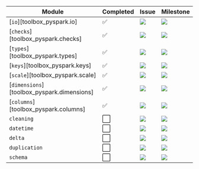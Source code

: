 | Module                                     | Completed | Issue | Milestone |
|--------------------------------------------|-----------|-------|-----------|
| [`io`][toolbox_pyspark.io]                 | ✅ | [![][issue-shield-io]][issue-url-io]                   | [![][milestone-shield-io]][milestone-url-io]                   |
| [`checks`][toolbox_pyspark.checks]         | ✅ | [![][issue-shield-checks]][issue-url-checks]           | [![][milestone-shield-checks]][milestone-url-checks]           |
| [`types`][toolbox_pyspark.types]           | ✅ | [![][issue-shield-types]][issue-url-types]             | [![][milestone-shield-types]][milestone-url-types]             |
| [`keys`][toolbox_pyspark.keys]             | ✅ | [![][issue-shield-keys]][issue-url-keys]               | [![][milestone-shield-keys]][milestone-url-keys]               |
| [`scale`][toolbox_pyspark.scale]           | ✅ | [![][issue-shield-scale]][issue-url-scale]             | [![][milestone-shield-scale]][milestone-url-scale]             |
| [`dimensions`][toolbox_pyspark.dimensions] | ✅ | [![][issue-shield-dimensions]][issue-url-dimensions]   | [![][milestone-shield-dimensions]][milestone-url-dimensions]   |
| [`columns`][toolbox_pyspark.columns]       | ✅ | [![][issue-shield-columns]][issue-url-columns]         | [![][milestone-shield-columns]][milestone-url-columns]         |
| `cleaning`                                 | ⬜ | [![][issue-shield-cleaning]][issue-url-cleaning]       | [![][milestone-shield-cleaning]][milestone-url-cleaning]       |
| `datetime`                                 | ⬜ | [![][issue-shield-datetime]][issue-url-datetime]       | [![][milestone-shield-datetime]][milestone-url-datetime]       |
| `delta`                                    | ⬜ | [![][issue-shield-delta]][issue-url-delta]             | [![][milestone-shield-delta]][milestone-url-delta]             |
| `duplication`                              | ⬜ | [![][issue-shield-duplication]][issue-url-duplication] | [![][milestone-shield-duplication]][milestone-url-duplication] |
| `schema`                                   | ⬜ | [![][issue-shield-schema]][issue-url-schema]           | [![][milestone-shield-schema]][milestone-url-schema]           |

[issue-shield-io]: https://img.shields.io/github/issues/detail/state/data-science-extensions/toolbox-pyspark/7
[issue-shield-checks]: https://img.shields.io/github/issues/detail/state/data-science-extensions/toolbox-pyspark/14
[issue-shield-cleaning]: https://img.shields.io/github/issues/detail/state/data-science-extensions/toolbox-pyspark/13
[issue-shield-columns]: https://img.shields.io/github/issues/detail/state/data-science-extensions/toolbox-pyspark/12
[issue-shield-datetime]: https://img.shields.io/github/issues/detail/state/data-science-extensions/toolbox-pyspark/11
[issue-shield-delta]: https://img.shields.io/github/issues/detail/state/data-science-extensions/toolbox-pyspark/10
[issue-shield-dimensions]: https://img.shields.io/github/issues/detail/state/data-science-extensions/toolbox-pyspark/9
[issue-shield-duplication]: https://img.shields.io/github/issues/detail/state/data-science-extensions/toolbox-pyspark/11
[issue-shield-keys]: https://img.shields.io/github/issues/detail/state/data-science-extensions/toolbox-pyspark/6
[issue-shield-scale]: https://img.shields.io/github/issues/detail/state/data-science-extensions/toolbox-pyspark/5
[issue-shield-schema]: https://img.shields.io/github/issues/detail/state/data-science-extensions/toolbox-pyspark/2
[issue-shield-types]: https://img.shields.io/github/issues/detail/state/data-science-extensions/toolbox-pyspark/1
[issue-url-io]: https://github.com/data-science-extensions/toolbox-pyspark/issues/7
[issue-url-checks]: https://github.com/data-science-extensions/toolbox-pyspark/issues/14
[issue-url-cleaning]: https://github.com/data-science-extensions/toolbox-pyspark/issues/13
[issue-url-columns]: https://github.com/data-science-extensions/toolbox-pyspark/issues/12
[issue-url-datetime]: https://github.com/data-science-extensions/toolbox-pyspark/issues/11
[issue-url-delta]: https://github.com/data-science-extensions/toolbox-pyspark/issues/10
[issue-url-dimensions]: https://github.com/data-science-extensions/toolbox-pyspark/issues/9
[issue-url-duplication]: https://github.com/data-science-extensions/toolbox-pyspark/issues/11
[issue-url-keys]: https://github.com/data-science-extensions/toolbox-pyspark/issues/6
[issue-url-scale]: https://github.com/data-science-extensions/toolbox-pyspark/issues/5
[issue-url-schema]: https://github.com/data-science-extensions/toolbox-pyspark/issues/2
[issue-url-types]: https://github.com/data-science-extensions/toolbox-pyspark/issues/1
[milestone-shield-io]: https://img.shields.io/github/milestones/progress/data-science-extensions/toolbox-pyspark/7
[milestone-shield-checks]: https://img.shields.io/github/milestones/progress/data-science-extensions/toolbox-pyspark/13
[milestone-shield-cleaning]: https://img.shields.io/github/milestones/progress/data-science-extensions/toolbox-pyspark/12
[milestone-shield-columns]: https://img.shields.io/github/milestones/progress/data-science-extensions/toolbox-pyspark/14
[milestone-shield-datetime]: https://img.shields.io/github/milestones/progress/data-science-extensions/toolbox-pyspark/11
[milestone-shield-delta]: https://img.shields.io/github/milestones/progress/data-science-extensions/toolbox-pyspark/10
[milestone-shield-dimensions]: https://img.shields.io/github/milestones/progress/data-science-extensions/toolbox-pyspark/9
[milestone-shield-duplication]: https://img.shields.io/github/milestones/progress/data-science-extensions/toolbox-pyspark/8
[milestone-shield-keys]: https://img.shields.io/github/milestones/progress/data-science-extensions/toolbox-pyspark/6
[milestone-shield-scale]: https://img.shields.io/github/milestones/progress/data-science-extensions/toolbox-pyspark/5
[milestone-shield-schema]: https://img.shields.io/github/milestones/progress/data-science-extensions/toolbox-pyspark/4
[milestone-shield-types]: https://img.shields.io/github/milestones/progress/data-science-extensions/toolbox-pyspark/1
[milestone-url-io]: https://github.com/data-science-extensions/toolbox-pyspark/milestone/7
[milestone-url-checks]: https://github.com/data-science-extensions/toolbox-pyspark/milestone/13
[milestone-url-cleaning]: https://github.com/data-science-extensions/toolbox-pyspark/milestone/12
[milestone-url-columns]: https://github.com/data-science-extensions/toolbox-pyspark/milestone/14
[milestone-url-datetime]: https://github.com/data-science-extensions/toolbox-pyspark/milestone/11
[milestone-url-delta]: https://github.com/data-science-extensions/toolbox-pyspark/milestone/10
[milestone-url-dimensions]: https://github.com/data-science-extensions/toolbox-pyspark/milestone/9
[milestone-url-duplication]: https://github.com/data-science-extensions/toolbox-pyspark/milestone/8
[milestone-url-keys]: https://github.com/data-science-extensions/toolbox-pyspark/milestone/6
[milestone-url-scale]: https://github.com/data-science-extensions/toolbox-pyspark/milestone/5
[milestone-url-schema]: https://github.com/data-science-extensions/toolbox-pyspark/milestone/4
[milestone-url-types]: https://github.com/data-science-extensions/toolbox-pyspark/milestone/1
